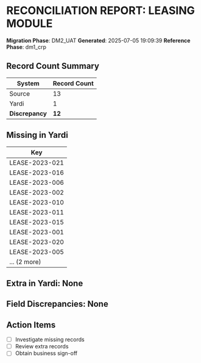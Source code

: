 # RECONCILIATION REPORT: LEASING MODULE

**Migration Phase**: DM2_UAT
**Generated**: 2025-07-05 19:09:39
**Reference Phase**: dm1_crp

## Record Count Summary
| System | Record Count |
|--------|--------------|
| Source | 13 |
| Yardi | 1 |
| **Discrepancy** | **12** |

## Missing in Yardi
| Key |
|-----|
| LEASE-2023-021 |
| LEASE-2023-016 |
| LEASE-2023-006 |
| LEASE-2023-002 |
| LEASE-2023-010 |
| LEASE-2023-011 |
| LEASE-2023-015 |
| LEASE-2023-001 |
| LEASE-2023-020 |
| LEASE-2023-005 |
| ... (2 more) |

## Extra in Yardi: None

## Field Discrepancies: None

## Action Items
- [ ] Investigate missing records
- [ ] Review extra records
- [ ] Obtain business sign-off
